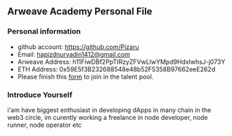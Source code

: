 ## Arweave Academy Personal File

### Personal information

- github account: https://github.com/Pizaru
- Email: hapizdnuryadin1412@gmail.com
- Arweave Address: h11FiwDBf2PpTIRzyZFVwLlwYMpd9HdxlwhsJ-j073Y
- ETH Address: 0x59E5f3B232688548e48b52F5358B97662eeE262d
- Please finish this [form](https://docs.google.com/forms/d/e/1FAIpQLSfWA5fIIcBgmRppm3jNz5vmf9Mai_QMVil-2pO4r7YKn_Zhtw/viewform?usp=sf_link) to join in the talent pool.

### Introduce Yourself
 i'am have biggest enthusiast in developing dApps in many chain in the web3 circle, im curently working a freelance in node developer, node runner, node operator etc
